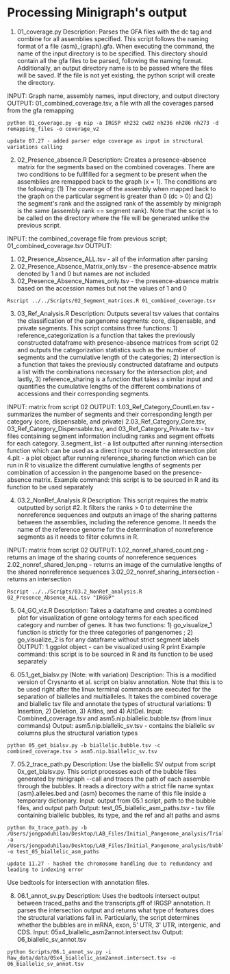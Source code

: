 # Processing Minigraph's output 

1. 01_coverage.py
Description:
Parses the GFA files with the dc tag and combine for all assemblies specified. 
This script follows the naming format of a file {asm}_{graph}.gfa. When executing the command, the name of the input directory is to be specified. This directory should contain all the gfa files to be parsed, following the naming format. Additionally, an output directory name is to be passed where the files will be saved. If the file is not yet existing, the python script will create the directory. 

INPUT: Graph name, assembly names, input directory, and output directory
OUTPUT: 01_combined_coverage.tsv, a file with all the coverages parsed from the gfa remapping
```
python 01_coverage.py -g nip -a IRGSP nh232 cw02 nh236 nh286 nh273 -d remapping_files -o coverage_v2
```
`update 07.27 - added parser edge coverage as input in structural variations calling`

2. 02_Presence_absence.R
Description:
Creates a presence-absence matrix for the segments based on the combined coverages. There are two conditions to be fullfilled for a segment to be present when the assemblies are remapped back to the graph (x = 1). The conditions are the following: (1) The coverage of the assembly when mapped back to the graph on the particular segment is greater than 0 (dc > 0) and (2) the segment's rank and the assigned rank of the assembly by minigraph is the same (assembly rank == segment rank). Note that the script is to be called on the directory where the file will be generated unlike the previous script. 

INPUT: the combined_coverage file from previous script; 01_combined_coverage.tsv
OUTPUT:  
1. 02_Presence_Absence_ALL.tsv -  all of the information after parsing
2. 02_Presence_Absence_Matrix_only.tsv - the presence-absence matrix denoted by 1 and 0 but names are not included
3. 02_Presence_Absence_Names_only.tsv - the presence-absence matrix based on the accession names but not the values of 1 and 0
```
Rscript ../../Scripts/02_Segment_matrices.R 01_combined_coverage.tsv
```

3. 03_Ref_Analysis.R
Description:
Outputs several tsv values that contains the classification of the pangenome segments: core, dispensable, and private segments. This script contains three functions: 1) reference_categorization is a function that takes the previously constructed dataframe with presence-absence matrices from script 02 and outputs the categorization statistics such as the number of segments and the cumulative length of the categories; 2) intersection is a function that takes the previously constructed dataframe and outputs a list with the combinations necessary for the intersection plot; and lastly, 3) reference_sharing is a function that takes a similar input and quantifies the cumulative lengths of the different combinations of accessions and their corresponding segments. 

INPUT: matrix from script 02
OUTPUT: 
1.03_Ref_Category_CountLen.tsv - summarizes the number of segments and their corresponding length per category (core, dispensable, and private)
2.03_Ref_Category_Core.tsv, 03_Ref_Category_Dispensable.tsv, and 03_Ref_Category_Private.tsv - tsv files containing segment information including ranks and segment offsets for each category. 
3.segment_list - a list outputted after running intersection function which can be used as a direct input to create the intersection plot
4.plt - a plot object after running reference_sharing function which can be run in R to visualize the different cumulative lengths of segments per combination of accession in the pangenome based on the presence-absence matrix.
Example command: this script is to be sourced in R and its function to be used separately

4. 03.2_NonRef_Analysis.R
Description:
This script requires the matrix outputted by script #2. It filters the ranks > 0 to determine the nonreference sequences and outputs an image of the sharing patterns between the assemblies, including the reference genome. It needs the name of the reference genome for the determination of nonreference segments as it needs to filter columns in R.

INPUT: matrix from script 02
OUTPUT: 
1.02_nonref_shared_count.png - returns an image of the sharing counts of nonreference sequences
2.02_nonref_shared_len.png -  returns an image of the cumulative lengths of the shared nonreference sequences
3.02_02_nonref_sharing_intersection - returns an intersection
```
Rscript ../../Scripts/03.2_NonRef_analysis.R 02_Presence_Absence_ALL.tsv "IRGSP"
```

5. 04_GO_viz.R
Description: Takes a dataframe and creates a combined plot for visualization of gene ontology terms for each specificed category and number of genes. It has two functions: 1) go_visualize_1 function is strictly for the three categories of pangenomes ; 2) go_visualize_2 is for any dataframe without strict segment labels
OUTPUT:
1.ggplot object - can be visualized using R print
Example command: this script is to be sourced in R and its function to be used separately

6. 05.1_get_bialsv.py (Note: with variation)
Description: This is a modified version of Crysnanto et al. script on bialsv annotation. Note that this is to be used right after the linux terminal commands are executed for the separation of bialleles and multialleles. It takes the combined coverage and biallelic tsv file and annotate the types of structural variations: 1) Insertion, 2) Deletion, 3) AltIns, and 4) AltDel. 
Input: Combined_coverage.tsv and asm5.nip.biallelic.bubble.tsv (from linux commands)
Output: asm5.nip.biallelic_sv.tsv - contains the biallelic sv columns plus the structural variation types
```
python 05_get_bialsv.py -b biallelic.bubble.tsv -c combined_coverage.tsv > asm5.nip.biallelic_sv.tsv
```

7. 05.2_trace_path.py
Description: Use the biallelic SV output from script 0x_get_bialsv.py. This script processes each of the bubble files generated by
minigraph --call and traces the path of each assemble through the bubbles. It reads a directory with a strict file name syntax {asm}.alleles.bed and {asm} becomes the name of this file inside a temporary dictionary. 
Input: output from 05.1 script, path to the bubble files, and output path
Output: test_05_biallelic_asm_paths.tsv - tsv file containing biallelic bubbles, its type, and the ref and alt paths and asms
```
python 0x_trace_path.py -b /Users/jongpaduhilao/Desktop/LAB_Files/Initial_Pangenome_analysis/Trial_4/crysnanto_bubble/asm5.nip.biallelic_sv.tsv -a /Users/jongpaduhilao/Desktop/LAB_Files/Initial_Pangenome_analysis/bubble/04_bubble -o test_05_biallelic_asm_paths
```
`update 11.27 - hashed the chromosome handling due to redundancy and leading to indexing error`

Use bedtools for intersection with annotation files. 

8. 06.1_annot_sv.py
Description: Uses the bedtools intersect output between traced_paths and the transcripts.gff of IRGSP annotation. It parses the intersection output and returns what type of features does the structural variations fall in. Particularly, the script determines whether the bubbles are in mRNA, exon, 5' UTR, 3' UTR, intergenic, and CDS.
Input: 05x4_biallelic_asm2annot.intersect.tsv
Output: 06_biallelic_sv_annot.tsv
```
python Scripts/06.1_annot_sv.py -i Raw_data/data/05x4_biallelic_asm2annot.intersect.tsv -o 06_biallelic_sv_annot.tsv
``` 
 

